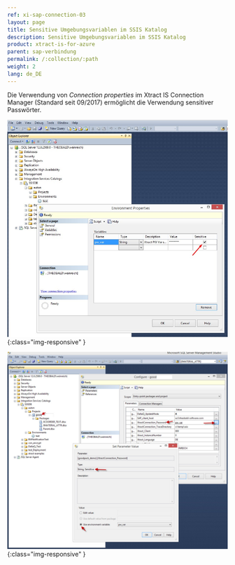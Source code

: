 ```yaml
---
ref: xi-sap-connection-03
layout: page
title: Sensitive Umgebungsvariablen im SSIS Katalog
description: Sensitive Umgebungsvariablen im SSIS Katalog
product: xtract-is-for-azure
parent: sap-verbindung
permalink: /:collection/:path
weight: 2
lang: de_DE
---
```


Die Verwendung von *Connection properties* im Xtract IS Connection Manager (Standard seit 09/2017) ermöglicht die Verwendung sensitiver Passwörter.

![XIS_sensitive_variable_1](/img/content/XIS_sensitive_variable_1.png){:class="img-responsive" }

![XIS_sensitive_variable_1](/img/content/XIS_sensitive_variable_2.png){:class="img-responsive" }